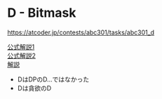 # D - Bitmask
https://atcoder.jp/contests/abc301/tasks/abc301_d

[公式解説1](https://atcoder.jp/contests/abc301/editorial/6342)  
[公式解説2](https://atcoder.jp/contests/abc301/editorial/6347)  
[解説](https://drken1215.hatenablog.com/entry/2023/05/14/013600)  

* DはDPのD...ではなかった
* Dは貪欲のD
